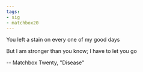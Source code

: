 ```yaml
---
tags:
- sig
- matchbox20
---
```


You left a stain on every one of my good days

But I am stronger than you know; I have to let you go

-- Matchbox Twenty, "Disease"
  